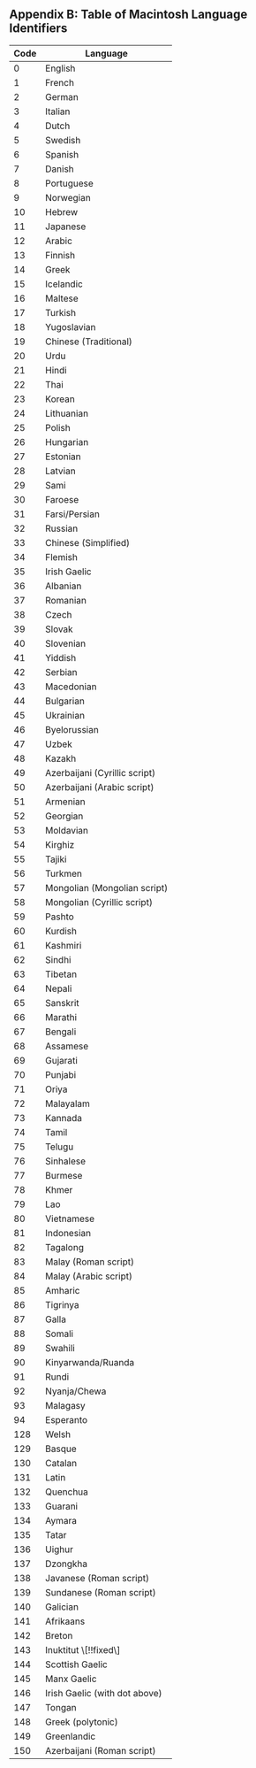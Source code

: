 <h2 id="B-MacLanguage" rel="off-new-Annex-G">Appendix B: Table of Macintosh Language Identifiers</h2>
<table>

  <thead><tr><th>Code</th><th>   Language</th></tr></thead>
  <tbody>
<tr><td>  0</td><td>      English</td></tr>
<tr><td>  1</td><td>      French</td></tr>
<tr><td>  2</td><td>      German</td></tr>
<tr><td>  3</td><td>      Italian</td></tr>
<tr><td>  4</td><td>      Dutch</td></tr>
<tr><td>  5</td><td>      Swedish</td></tr>
<tr><td>  6</td><td>      Spanish</td></tr>
<tr><td>  7</td><td>      Danish</td></tr>
<tr><td>  8</td><td>      Portuguese</td></tr>
<tr><td>  9</td><td>      Norwegian</td></tr>
<tr><td>  10</td><td>     Hebrew</td></tr>
<tr><td>  11</td><td>     Japanese</td></tr>
<tr><td>  12</td><td>     Arabic</td></tr>
<tr><td>  13</td><td>     Finnish</td></tr>
<tr><td>  14</td><td>     Greek</td></tr>
<tr><td>  15</td><td>     Icelandic</td></tr>
<tr><td>  16</td><td>     Maltese</td></tr>
<tr><td>  17</td><td>     Turkish</td></tr>
<tr><td>  18</td><td>     Yugoslavian</td></tr>
<tr><td>  19</td><td>     Chinese (Traditional)</td></tr>
<tr><td>  20</td><td>     Urdu</td></tr>
<tr><td>  21</td><td>     Hindi</td></tr>
<tr><td>  22</td><td>     Thai</td></tr>
<tr><td>  23</td><td>     Korean</td></tr>
<tr><td>  24</td><td>     Lithuanian</td></tr>
<tr><td>  25</td><td>     Polish</td></tr>
<tr><td>  26</td><td>     Hungarian</td></tr>
<tr><td>  27</td><td>     Estonian</td></tr>
<tr><td>  28</td><td>     Latvian</td></tr>
<tr><td>  29</td><td>     Sami</td></tr>
<tr><td>  30</td><td>     Faroese</td></tr>
<tr><td>  31</td><td>     Farsi/Persian</td></tr>
<tr><td>  32</td><td>     Russian</td></tr>
<tr><td>  33</td><td>     Chinese (Simplified)</td></tr>
<tr><td>  34</td><td>     Flemish</td></tr>
<tr><td>  35</td><td>     Irish Gaelic</td></tr>
<tr><td>  36</td><td>     Albanian</td></tr>
<tr><td>  37</td><td>     Romanian</td></tr>
<tr><td>  38</td><td>     Czech</td></tr>
<tr><td>  39</td><td>     Slovak</td></tr>
<tr><td>  40</td><td>     Slovenian</td></tr>
<tr><td>  41</td><td>     Yiddish</td></tr>
<tr><td>  42</td><td>     Serbian</td></tr>
<tr><td>  43</td><td>     Macedonian</td></tr>
<tr><td>  44</td><td>     Bulgarian</td></tr>
<tr><td>  45</td><td>     Ukrainian</td></tr>
<tr><td>  46</td><td>     Byelorussian</td></tr>
<tr><td>  47</td><td>     Uzbek</td></tr>
<tr><td>  48</td><td>     Kazakh</td></tr>
<tr><td>  49</td><td>     Azerbaijani (Cyrillic script)</td></tr>
<tr><td>  50</td><td>     Azerbaijani (Arabic script)</td></tr>
<tr><td>  51</td><td>     Armenian</td></tr>
<tr><td>  52</td><td>     Georgian</td></tr>
<tr><td>  53</td><td>     Moldavian</td></tr>
<tr><td>  54</td><td>     Kirghiz</td></tr>
<tr><td>  55</td><td>     Tajiki</td></tr>
<tr><td>  56</td><td>     Turkmen</td></tr>
<tr><td>  57</td><td>     Mongolian (Mongolian script)</td></tr>
<tr><td>  58</td><td>     Mongolian (Cyrillic script)</td></tr>
<tr><td>  59</td><td>     Pashto</td></tr>
<tr><td>  60</td><td>     Kurdish</td></tr>
<tr><td>  61</td><td>     Kashmiri</td></tr>
<tr><td>  62</td><td>     Sindhi</td></tr>
<tr><td>  63</td><td>     Tibetan</td></tr>
<tr><td>  64</td><td>     Nepali</td></tr>
<tr><td>  65</td><td>     Sanskrit</td></tr>
<tr><td>  66</td><td>     Marathi</td></tr>
<tr><td>  67</td><td>     Bengali</td></tr>
<tr><td>  68</td><td>     Assamese</td></tr>
<tr><td>  69</td><td>     Gujarati</td></tr>
<tr><td>  70</td><td>     Punjabi</td></tr>
<tr><td>  71</td><td>     Oriya</td></tr>
<tr><td>  72</td><td>     Malayalam</td></tr>
<tr><td>  73</td><td>     Kannada</td></tr>
<tr><td>  74</td><td>     Tamil</td></tr>
<tr><td>  75</td><td>     Telugu</td></tr>
<tr><td>  76</td><td>     Sinhalese</td></tr>
<tr><td>  77</td><td>     Burmese</td></tr>
<tr><td>  78</td><td>     Khmer</td></tr>
<tr><td>  79</td><td>     Lao</td></tr>
<tr><td>  80</td><td>     Vietnamese</td></tr>
<tr><td>  81</td><td>     Indonesian</td></tr>
<tr><td>  82</td><td>     Tagalong</td></tr>
<tr><td>  83</td><td>     Malay (Roman script)</td></tr>
<tr><td>  84</td><td>     Malay (Arabic script)</td></tr>
<tr><td>  85</td><td>     Amharic</td></tr>
<tr><td>  86</td><td>     Tigrinya</td></tr>
<tr><td>  87</td><td>     Galla</td></tr>
<tr><td>  88</td><td>     Somali</td></tr>
<tr><td>  89</td><td>     Swahili</td></tr>
<tr><td>  90</td><td>     Kinyarwanda/Ruanda</td></tr>
<tr><td>  91</td><td>     Rundi</td></tr>
<tr><td>  92</td><td>     Nyanja/Chewa</td></tr>
<tr><td>  93</td><td>     Malagasy</td></tr>
<tr><td>  94</td><td>     Esperanto</td></tr>
<tr><td>  128</td><td>    Welsh</td></tr>
<tr><td>  129</td><td>    Basque</td></tr>
<tr><td>  130</td><td>    Catalan</td></tr>
<tr><td>  131</td><td>    Latin</td></tr>
<tr><td>  132</td><td>    Quenchua</td></tr>
<tr><td>  133</td><td>    Guarani</td></tr>
<tr><td>  134</td><td>    Aymara</td></tr>
<tr><td>  135</td><td>    Tatar</td></tr>
<tr><td>  136</td><td>    Uighur</td></tr>
<tr><td>  137</td><td>    Dzongkha</td></tr>
<tr><td>  138</td><td>    Javanese (Roman script)</td></tr>
<tr><td>  139</td><td>    Sundanese (Roman script)</td></tr>
<tr><td>  140</td><td>    Galician</td></tr>
<tr><td>  141</td><td>    Afrikaans</td></tr>
<tr><td>  142</td><td>    Breton</td></tr>
<tr><td>  143</td><td>    Inuktitut \[!!fixed\]</td></tr>
<tr><td>  144</td><td>    Scottish Gaelic</td></tr>
<tr><td>  145</td><td>    Manx Gaelic</td></tr>
<tr><td>  146</td><td>    Irish Gaelic (with dot above)</td></tr>
<tr><td>  147</td><td>    Tongan</td></tr>
<tr><td>  148</td><td>    Greek (polytonic)</td></tr>
<tr><td>  149</td><td>    Greenlandic</td></tr>
<tr><td>  150</td><td>    Azerbaijani (Roman script)</td></tr>
</tbody>
</table>
